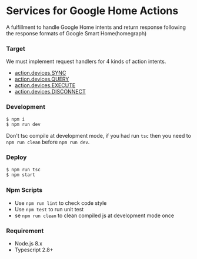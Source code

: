 # Services for Google Home Actions

A fulfillment to handle Google Home intents and return response following the response formats of Google Smart Home(homegraph)

### Target

We must implement request handlers for 4 kinds of action intents.

- [action.devices.SYNC]
- [action.devices.QUERY]
- [action.devices.EXECUTE]
- [action.devices.DISCONNECT]

[action.devices.sync]: https://developers.google.com/actions/smarthome/develop/process-intents#SYNC
[action.devices.query]: https://developers.google.com/actions/smarthome/develop/process-intents#QUERY
[action.devices.execute]: https://developers.google.com/actions/smarthome/develop/process-intents#EXECUTE
[action.devices.disconnect]: https://developers.google.com/actions/smarthome/develop/process-intents#DISCONNECT

### Development

```bash
$ npm i
$ npm run dev
```

Don't tsc compile at development mode, if you had run `tsc` then you need to `npm run clean` before `npm run dev`.

### Deploy

```bash
$ npm run tsc
$ npm start
```

### Npm Scripts

- Use `npm run lint` to check code style
- Use `npm test` to run unit test
- se `npm run clean` to clean compiled js at development mode once

### Requirement

- Node.js 8.x
- Typescript 2.8+
